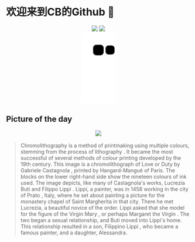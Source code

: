 
# 欢迎来到CB的Github 👋

<div align="center">
  <img height="137px" src="https://github-readme-stats.vercel.app/api?username=SuperCB&show_icons=true&theme=radical" />
  <img height="137px" src="https://github-readme-stats.vercel.app/api/top-langs/?username=SuperCB&hide_title=true&hide_border=true&layout=compact&langs_count=6&text_color=000&icon_color=fff" />
</div>


<div align="center">
    <img src="./contribution-snake/github-contribution-grid-snake.svg" />
</div>



## Picture of the day
<div align="center">
  <img width=400px src="https://upload.wikimedia.org/wikipedia/commons/thumb/f/fb/Gabriel%C3%A9_Castagnola_-_Love_or_Duty.jpg/525px-Gabriel%C3%A9_Castagnola_-_Love_or_Duty.jpg" />
</div>

>Chromolithography  is a method of  printmaking  using multiple colours, stemming from the process of  lithography . It became the most successful of several methods of  colour printing  developed by the 19th century. This image is a chromolithograph of  Love or Duty  by  Gabriele Castagnola , printed by Hangard-Mangué of Paris. The blocks on the lower right-hand side show the nineteen colours of ink used. The image depicts, like many of Castagnola's works,  Lucrezia Buti  and  Filippo Lippi . Lippi, a painter, was in 1458 working in the city of  Prato , Italy, where he set about painting a picture for the monastery chapel of Saint Margherita in that city. There he met Lucrezia, a beautiful  novice  of the order. Lippi asked that she  model  for the figure of the  Virgin Mary , or perhaps  Margaret the Virgin . The two began a sexual relationship, and Buti moved into Lippi's home. This relationship resulted in a son,  Filippino Lippi , who became a famous painter, and a daughter, Alessandra.


